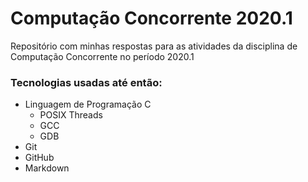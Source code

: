 # Computação Concorrente 2020.1

Repositório com minhas respostas para as atividades da disciplina de Computação Concorrente no período 2020.1

### Tecnologias usadas até então:

* Linguagem de Programação C
  * POSIX Threads
  * GCC
  * GDB
* Git
* GitHub
* Markdown
